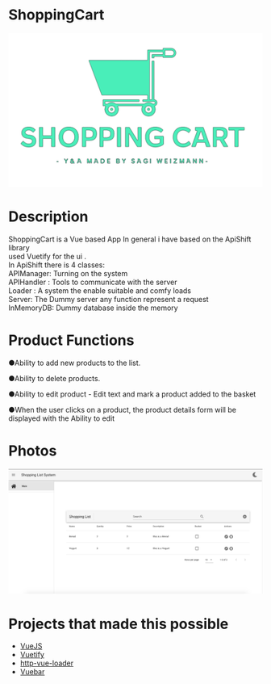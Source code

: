 # ShoppingCart
![Logo](logo.png)
# Description 

ShoppingCart is a Vue based App 
In general i have based on the ApiShift library <br>
used Vuetify for the ui . <br>
In ApiShift there is 4 classes:<br>
APIManager: Turning on the system <br>
APIHandler : Tools to communicate with the server<br>
Loader : A system the enable suitable and comfy loads<br>
Server: The Dummy server any function represent a request<br>
InMemoryDB: Dummy database inside the memory<br>


# Product Functions

●Ability to add new products to the list.

●Ability to delete products.

●Ability to edit product - Edit text and mark a product added to the basket

●When the user clicks on a product, the product details form will be displayed with the Ability to edit

# Photos
![1](photos/system.png)

# Projects that made this possible
 * [VueJS](https://github.com/vuejs)
 * [Vuetify](https://github.com/vuetifyjs)
 * [http-vue-loader](https://github.com/FranckFreiburger/http-vue-loader)
 * [Vuebar](https://github.com/DominikSerafin/vuebar)